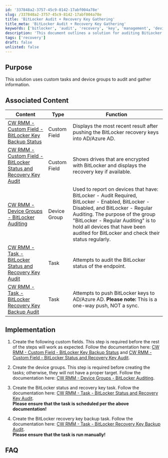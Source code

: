 ```yaml
---
id: '337848a2-3757-45c9-8142-17abf004a78e'
slug: /337848a2-3757-45c9-8142-17abf004a78e
title: 'BitLocker Audit + Recovery Key Gathering'
title_meta: 'BitLocker Audit + Recovery Key Gathering'
keywords: ['bitlocker', 'audit', 'recovery', 'key', 'management', 'device', 'groups', 'custom', 'tasks']
description: 'This document outlines a solution for auditing BitLocker status and managing recovery keys using custom tasks and device groups in ConnectWise RMM. It provides step-by-step implementation instructions and associated content for effective management.'
tags: ['recovery']
draft: false
unlisted: false
---
```


## Purpose

This solution uses custom tasks and device groups to audit and gather information.

## Associated Content

| Content                                                                                       | Type         | Function                                                                                                                                                       |
|-----------------------------------------------------------------------------------------------|--------------|----------------------------------------------------------------------------------------------------------------------------------------------------------------|
| [CW RMM - Custom Field - BitLocker Key Backup Status](/docs/362c3958-f97e-4f40-bd1d-89cbfed9b17f) | Custom Field | Displays the most recent result after pushing the BitLocker recovery keys into AD/Azure AD.                                                                   |
| [CW RMM - Custom Field - BitLocker Status and Recovery Key Audit](/docs/a7785954-5a6d-4003-9d0e-c919e1a96b0c) | Custom Field | Shows drives that are encrypted with BitLocker and displays the recovery key if available.                                                                    |
| [CW RMM - Device Groups - BitLocker Auditing](/docs/38b92368-f583-426c-b8f1-5f3b6d56b410) | Device Group | Used to report on devices that have: BitLocker - Audit Required, BitLocker - Enabled, BitLocker - Disabled, and BitLocker - Regular Auditing. The purpose of the group "BitLocker - Regular Auditing" is to hold all devices that have been audited for BitLocker and check their status regularly. |
| [CW RMM - Task - BitLocker Status and Recovery Key Audit](/docs/9682b5a8-d821-43f6-9b77-59d43b6ef015) | Task         | Attempts to audit the BitLocker status of the endpoint.                                                                                                      |
| [CW RMM - Task - BitLocker Recovery Key Backup Audit](/docs/b469ea90-0c1b-421b-89e2-be5c91501035) | Task         | Attempts to push BitLocker keys to AD/Azure AD. **Please note:** This is a one-way push, NOT a sync.                                                         |

## Implementation

1. Create the following custom fields. This step is required before the rest of the steps will work as expected. Follow the documentation here: [CW RMM - Custom Field - BitLocker Key Backup Status](/docs/362c3958-f97e-4f40-bd1d-89cbfed9b17f) and [CW RMM - Custom Field - BitLocker Status and Recovery Key Audit](/docs/a7785954-5a6d-4003-9d0e-c919e1a96b0c).

2. Create the device groups. This step is required before creating the tasks; otherwise, they will not have a proper target. Follow the documentation here: [CW RMM - Device Groups - BitLocker Auditing](/docs/38b92368-f583-426c-b8f1-5f3b6d56b410).

3. Create the BitLocker status and recovery key task. Follow the documentation here: [CW RMM - Task - BitLocker Status and Recovery Key Audit](/docs/9682b5a8-d821-43f6-9b77-59d43b6ef015).  
   **Please ensure that the task is scheduled per the above documentation!**

4. Create the BitLocker recovery key backup task. Follow the documentation here: [CW RMM - Task - BitLocker Recovery Key Backup Audit](/docs/b469ea90-0c1b-421b-89e2-be5c91501035).  
   **Please ensure that the task is run manually!**

## FAQ



